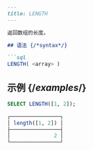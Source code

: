 ```markdown
---
title: LENGTH
---

返回数组的长度。

## 语法 {/*syntax*/}

```sql
LENGTH( <array> )
```

## 示例 {/*examples*/}

```sql
SELECT LENGTH([1, 2]);

┌────────────────┐
│ length([1, 2]) │
├────────────────┤
│              2 │
└────────────────┘
```
```